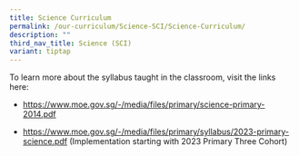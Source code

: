 ```yaml
---
title: Science Curriculum
permalink: /our-curriculum/Science-SCI/Science-Curriculum/
description: ""
third_nav_title: Science (SCI)
variant: tiptap
---
```

<p>To learn more about the syllabus taught in the classroom, visit the links
here:</p>
<ul data-tight="true" class="tight">
<li>
<p><a href="https://www.moe.gov.sg/-/media/files/primary/science-primary-2014.pdf" rel="noopener noreferrer nofollow" target="_blank">https://www.moe.gov.sg/-/media/files/primary/science-primary-2014.pdf</a>
</p>
</li>
<li>
<p><a href="https://www.moe.gov.sg/-/media/files/primary/syllabus/2023-primary-science.pdf" rel="noopener noreferrer nofollow" target="_blank">https://www.moe.gov.sg/-/media/files/primary/syllabus/2023-primary-science.pdf</a> (Implementation
starting with 2023 Primary Three Cohort)</p>
</li>
</ul>
<p></p>